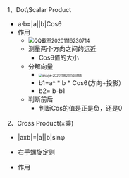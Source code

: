 1、Dot\Scalar Product

+ a·b=|a||b|Cosθ
+ 作用
  + <img src="C:\Users\FantancyWind\Desktop\QQ截图20201116230714.png" alt="QQ截图20201116230714" style="zoom:80%;" />
  + 测量两个方向之间的远近
    + Cosθ值的大小
  + 分解向量
    + <img src="C:\Users\FantancyWind\AppData\Roaming\Typora\typora-user-images\image-20201116231148866.png" alt="image-20201116231148866" style="zoom:50%;" />
    + b1=a^ * b * Cosθ(方向+投影）
    + b2= b-b1
  + 判断前后
    + 判断Cos的值是正是负，还是0

2、Cross Product(×乘)

+ |axb|=|a||b|sinφ

+ 右手螺旋定则

+ 作用

  